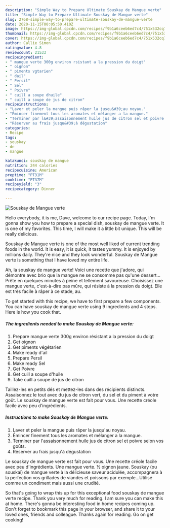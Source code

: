 ```yaml
---
description: "Simple Way to Prepare Ultimate Souskay de Mangue verte"
title: "Simple Way to Prepare Ultimate Souskay de Mangue verte"
slug: 2768-simple-way-to-prepare-ultimate-souskay-de-mangue-verte
date: 2020-11-15T00:05:50.410Z
image: https://img-global.cpcdn.com/recipes/f9b1a6ceeb6ed7c4/751x532cq70/souskay-de-mangue-verte-photo-principale-de-la-recette.jpg
thumbnail: https://img-global.cpcdn.com/recipes/f9b1a6ceeb6ed7c4/751x532cq70/souskay-de-mangue-verte-photo-principale-de-la-recette.jpg
cover: https://img-global.cpcdn.com/recipes/f9b1a6ceeb6ed7c4/751x532cq70/souskay-de-mangue-verte-photo-principale-de-la-recette.jpg
author: Callie Simon
ratingvalue: 4.8
reviewcount: 21533
recipeingredient:
- " mangue verte 300g environ rsistant a la pression du doigt"
- " oignon"
- " piments vgtarien"
- " dail"
- " Persil"
- " Sel"
- " Poivre"
- " cuill a soupe dhuile"
- " cuill a soupe de jus de citron"
recipeinstructions:
- "Laver et peler la mangue puis râper la jusqu&#39;au noyau."
- "Émincer finement tous les aromates et mélanger a la mangue."
- "Terminer par l&#39;assaisonnement huile jus de citron sel et poivre selon vos goûts."
- "Réserver au frais jusqu&#39;à dégustation"
categories:
- Recipe
tags:
- souskay
- de
- mangue

katakunci: souskay de mangue 
nutrition: 244 calories
recipecuisine: American
preptime: "PT31M"
cooktime: "PT37M"
recipeyield: "3"
recipecategory: Dinner

---
```



![Souskay de Mangue verte](https://img-global.cpcdn.com/recipes/f9b1a6ceeb6ed7c4/751x532cq70/souskay-de-mangue-verte-photo-principale-de-la-recette.jpg)

Hello everybody, it is me, Dave, welcome to our recipe page. Today, I'm gonna show you how to prepare a special dish, souskay de mangue verte. It is one of my favorites. This time, I will make it a little bit unique. This will be really delicious.

Souskay de Mangue verte is one of the most well liked of current trending foods in the world. It is easy, it is quick, it tastes yummy. It is enjoyed by millions daily. They're nice and they look wonderful. Souskay de Mangue verte is something that I have loved my entire life.

Ah, la souskay de mangue verte! Voici une recette que j&#39;adore, qui démontre avec brio que la mangue ne se consomme pas qu&#39;une dessert… Prête en quelques minutes à peine et tellement savoureuse. Choisissez une mangue verte, c&#39;est-à-dire pas mûre, qui résiste à la pression du doigt. Elle est très facile à râper à ce stade, au.


To get started with this recipe, we have to first prepare a few components. You can have souskay de mangue verte using 9 ingredients and 4 steps. Here is how you cook that.

<!--inarticleads1-->

##### The ingredients needed to make Souskay de Mangue verte:

1. Prepare  mangue verte 300g environ résistant a la pression du doigt
1. Get  oignon
1. Get  piments végétarien
1. Make ready  d&#39;ail
1. Prepare  Persil
1. Make ready  Sel
1. Get  Poivre
1. Get  cuill a soupe d&#39;huile
1. Take  cuill a soupe de jus de citron


Taillez-les en petits dés et mettez-les dans des récipients distincts. Assaisonnez le tout avec du jus de citron vert, du sel et du piment à votre goût. Le souskay de mangue verte est fait pour vous. Une recette créole facile avec peu d&#39;ingrédients. 

<!--inarticleads2-->

##### Instructions to make Souskay de Mangue verte:

1. Laver et peler la mangue puis râper la jusqu&#39;au noyau.
1. Émincer finement tous les aromates et mélanger a la mangue.
1. Terminer par l&#39;assaisonnement huile jus de citron sel et poivre selon vos goûts.
1. Réserver au frais jusqu&#39;à dégustation


Le souskay de mangue verte est fait pour vous. Une recette créole facile avec peu d&#39;ingrédients. Une mangue verte. ½ oignon jaune. Souskay (ou souskaï) de mangue verte à la délicieuse saveur acidulée, accompagnera à la perfection vos grillades de viandes et poissons par exemple…Utilisé comme un condiment mais aussi une crudité. 

So that's going to wrap this up for this exceptional food souskay de mangue verte recipe. Thank you very much for reading. I am sure you can make this at home. There's gonna be interesting food in home recipes coming up. Don't forget to bookmark this page in your browser, and share it to your loved ones, friends and colleague. Thanks again for reading. Go on get cooking!
